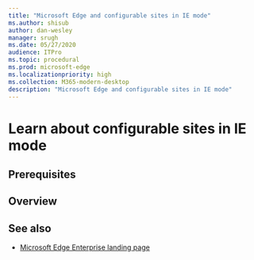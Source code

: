 ```yaml
---
title: "Microsoft Edge and configurable sites in IE mode"
ms.author: shisub
author: dan-wesley
manager: srugh
ms.date: 05/27/2020
audience: ITPro
ms.topic: procedural
ms.prod: microsoft-edge
ms.localizationpriority: high
ms.collection: M365-modern-desktop
description: "Microsoft Edge and configurable sites in IE mode"
---
```


# Learn about configurable sites in IE mode

## Prerequisites

## Overview

## See also

- [Microsoft Edge Enterprise landing page](https://aka.ms/EdgeEnterprise)